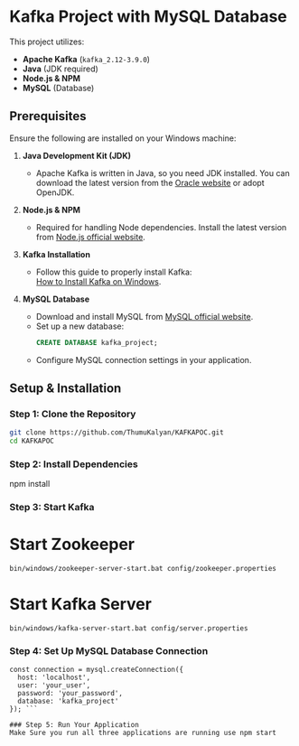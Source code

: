 # Kafka Project with MySQL Database

This project utilizes:
- **Apache Kafka** (`kafka_2.12-3.9.0`)
- **Java** (JDK required)
- **Node.js & NPM**
- **MySQL** (Database)

## Prerequisites

Ensure the following are installed on your Windows machine:
1. **Java Development Kit (JDK)**  
   - Apache Kafka is written in Java, so you need JDK installed. You can download the latest version from the [Oracle website](https://www.oracle.com/java/) or adopt OpenJDK.

2. **Node.js & NPM**  
   - Required for handling Node dependencies. Install the latest version from [Node.js official website](https://nodejs.org/).

3. **Kafka Installation**  
   - Follow this guide to properly install Kafka:  
   [How to Install Kafka on Windows](https://medium.com/@minhlenguyen02/how-to-properly-install-kafka-on-windows-11-a-step-by-step-guide-7b510dd78d05).

4. **MySQL Database**  
   - Download and install MySQL from [MySQL official website](https://dev.mysql.com/downloads/installer/).
   - Set up a new database:
     ```sql
     CREATE DATABASE kafka_project;
     ```
   - Configure MySQL connection settings in your application.

## Setup & Installation

### Step 1: Clone the Repository
```bash
git clone https://github.com/ThumuKalyan/KAFKAPOC.git
cd KAFKAPOC
```

### Step 2: Install Dependencies
npm install

### Step 3: Start Kafka
# Start Zookeeper
``` bin/windows/zookeeper-server-start.bat config/zookeeper.properties ```

# Start Kafka Server
``` bin/windows/kafka-server-start.bat config/server.properties ```

### Step 4: Set Up MySQL Database Connection
``` const mysql = require('mysql2');
const connection = mysql.createConnection({
  host: 'localhost',
  user: 'your_user',
  password: 'your_password',
  database: 'kafka_project'
}); ```

### Step 5: Run Your Application
Make Sure you run all three applications are running use npm start 
